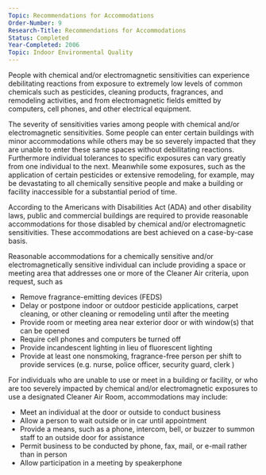 ```yaml
---
Topic: Recommendations for Accommodations
Order-Number: 9
Research-Title: Recommendations for Accommodations
Status: Completed
Year-Completed: 2006
Topic: Indoor Environmental Quality
---
```


People with chemical and/or electromagnetic sensitivities can experience debilitating reactions from exposure to extremely low levels of common chemicals such as pesticides, cleaning products, fragrances, and remodeling activities, and from electromagnetic fields emitted by computers, cell phones, and other electrical equipment.

The severity of sensitivities varies among people with chemical and/or electromagnetic sensitivities. Some people can enter certain buildings with minor accommodations while others may be so severely impacted that they are unable to enter these same spaces without debilitating reactions. Furthermore individual tolerances to specific exposures can vary greatly from one individual to the next. Meanwhile some exposures, such as the application of certain pesticides or extensive remodeling, for example, may be devastating to all chemically sensitive people and make a building or facility inaccessible for a substantial period of time.

According to the Americans with Disabilities Act (ADA) and other disability laws, public and commercial buildings are required to provide reasonable accommodations for those disabled by chemical and/or electromagnetic sensitivities. These accommodations are best achieved on a case-by-case basis.

Reasonable accommodations for a chemically sensitive and/or electromagnetically sensitive individual can include providing a space or meeting area that addresses one or more of the Cleaner Air criteria, upon request, such as

-   Remove fragrance-emitting devices (FEDS)
-   Delay or postpone indoor or outdoor pesticide applications, carpet cleaning, or other cleaning or remodeling until after the meeting
-   Provide room or meeting area near exterior door or with window(s) that can be opened
-   Require cell phones and computers be turned off
-   Provide incandescent lighting in lieu of fluorescent lighting
-   Provide at least one nonsmoking, fragrance-free person per shift to provide services (e.g. nurse, police officer, security guard, clerk )

For individuals who are unable to use or meet in a building or facility, or who are too severely impacted by chemical and/or electromagnetic exposures to use a designated Cleaner Air Room, accommodations may include:

-   Meet an individual at the door or outside to conduct business
-   Allow a person to wait outside or in car until appointment
-   Provide a means, such as a phone, intercom, bell, or buzzer to summon staff to an outside door for assistance
-   Permit business to be conducted by phone, fax, mail, or e-mail rather than in person
-   Allow participation in a meeting by speakerphone
